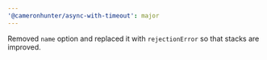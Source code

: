 ```yaml
---
'@cameronhunter/async-with-timeout': major
---
```


Removed `name` option and replaced it with `rejectionError` so that stacks are improved.
